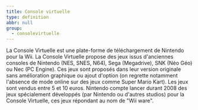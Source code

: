 ```yaml
---
title: Console virtuelle
type: definition
abbr: null
group:
  - consolevirtuelle
---
```

La Console Virtuelle est une plate-forme de téléchargement de Nintendo pour la Wii. La Console Virtuelle propose des jeux issus d'anciennes consoles de Nintendo (NES, SNES, N64), Sega (Megadrive), SNK (Néo Géo) ou Nec (PC Engine). Ces jeux sont proposés dans leur version originale sans amélioration graphique ou ajout d'option (on regrette notamment l'absence de mode online sur des jeux comme Super Mario Kart). Les jeux sont vendus entre 5 et 10 euros. Nintendo compte lancer durant 2008 des jeux spécialement développés (par Nintendo ou d'autres studios) pour la Console Virtuelle, ces jeux répondant au nom de "Wii ware".
